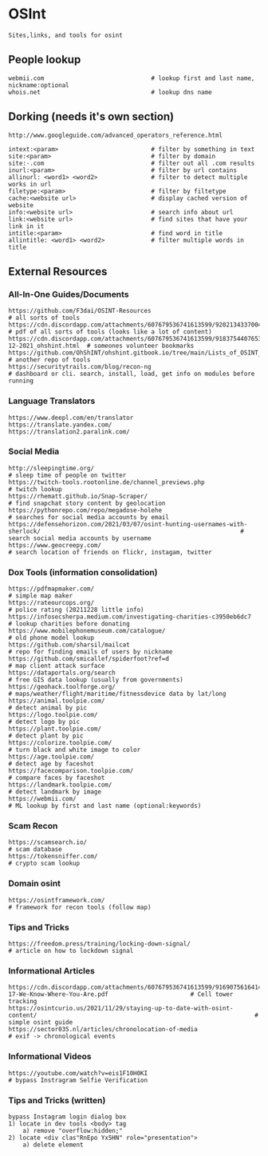 # OSInt

    Sites,links, and tools for osint

## People lookup

    webmii.com                              # lookup first and last name, nickname:optional
    whois.net                               # lookup dns name 

## Dorking (needs it's own section)

    http://www.googleguide.com/advanced_operators_reference.html
    
    intext:<param>                          # filter by something in text
    site:<param>                            # filter by domain
    site:-.com                              # filter out all .com results
    inurl:<param>                           # filter by url contains
    allinurl: <word1> <word2>               # filter to detect multiple works in url
    filetype:<param>                        # filter by filtetype
    cache:<website url>                     # display cached version of website
    info:<website url>                      # search info about url
    link:<website url>                      # find sites that have your link in it
    intitle:<param>                         # find word in title
    allintitle: <word1> <word2>             # filter multiple words in title
    
    
## External Resources

### All-In-One Guides/Documents

    https://github.com/F3dai/OSINT-Resources                                                                                            # all sorts of tools
    https://cdn.discordapp.com/attachments/607679536741613599/920213433700458536/Complete_List_of_OSINT_Web_Resources_Light_ohshint.pdf # pdf of all sorts of tools (looks like a lot of content)
    https://cdn.discordapp.com/attachments/607679536741613599/918375440765313055/1_Complete_Bookmarks_Organized_8-12-2021_ohshint.html  # someones volunteer bookmarks
    https://github.com/OhShINT/ohshint.gitbook.io/tree/main/Lists_of_OSINT_Web_Resources                                                # another repo of tools
    https://securitytrails.com/blog/recon-ng                                                                                            # dashboard or cli. search, install, load, get info on modules before running 
    
### Language Translators

    https://www.deepl.com/en/translator
    https://translate.yandex.com/
    https://translation2.paralink.com/

### Social Media

    http://sleepingtime.org/                                                                                                            # sleep time of people on twitter
    https://twitch-tools.rootonline.de/channel_previews.php                                                                             # twitch lookup
    https://rhematt.github.io/Snap-Scraper/                                                                                             # find snapchat story content by geolocation
    https://pythonrepo.com/repo/megadose-holehe                                                                                         # searches for social media accounts by email
    https://defensehorizon.com/2021/03/07/osint-hunting-usernames-with-sherlock/                                                        # search social media accounts by username
    https://www.geocreepy.com/                                                                                                          # search location of friends on flickr, instagam, twitter
    
### Dox Tools (information consolidation)

    https://pdfmapmaker.com/                                                                                                            # simple map maker
    https://rateourcops.org/                                                                                                            # police rating (20211228 little info)
    https://infosecsherpa.medium.com/investigating-charities-c3950eb6dc7                                                                # lookup charities before donating
    https://www.mobilephonemuseum.com/catalogue/                                                                                        # old phone model lookup
    https://github.com/sharsil/mailcat                                                                                                  # repo for finding emails of users by nickname
    https://github.com/smicallef/spiderfoot?ref=d                                                                                       # map client attack surface
    https://dataportals.org/search                                                                                                      # free GIS data lookup (usually from governments)
    https://geohack.toolforge.org/                                                                                                      # maps/weather/flight/maritime/fitnessdevice data by lat/long
    https://animal.toolpie.com/                                                                                                         # detect animal by pic
    https://logo.toolpie.com/                                                                                                           # detect logo by pic
    https://plant.toolpie.com/                                                                                                          # detect plant by pic
    https://colorize.toolpie.com/                                                                                                       # turn black and white image to color
    https://age.toolpie.com/                                                                                                            # detect age by faceshot
    https://facecomparison.toolpie.com/                                                                                                 # compare faces by faceshot
    https://landmark.toolpie.com/                                                                                                       # detect landmark by image
    https://webmii.com/                                                                                                                 # ML lookup by first and last name (optional:keywords)
    
### Scam Recon

    https://scamsearch.io/                                                                                                              # scam database
    https://tokensniffer.com/                                                                                                           # crypto scam lookup

### Domain osint

    https://osintframework.com/                                                                                                         # framework for recon tools (follow map)
    
### Tips and Tricks

    https://freedom.press/training/locking-down-signal/                                                                                 # article on how to lockdown signal
    
### Informational Articles

    https://cdn.discordapp.com/attachments/607679536741613599/916907561641467995/Art-17-We-Know-Where-You-Are.pdf                       # Cell tower tracking
    https://osintcurio.us/2021/11/29/staying-up-to-date-with-osint-content/                                                             # simple osint guide
    https://sector035.nl/articles/chronolocation-of-media                                                                               # exif -> chronological events    
    
### Informational Videos

    https://youtube.com/watch?v=eis1F10H0KI                                                                                             # bypass Instragram Selfie Verification
    
### Tips and Tricks (written)

    bypass Instagram login dialog box
    1) locate in dev tools <body> tag
        a) remove "overflow:hidden;"
    2) locate <div clas"RnEpo Yx5HN" role="presentation">
        a) delete element
        
